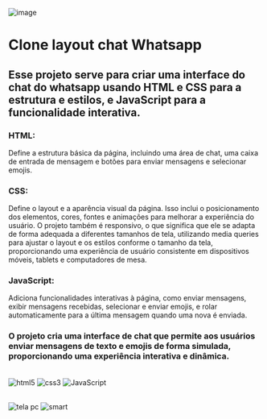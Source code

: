 ![image](https://github.com/nayarakarinearaujo/Clone.Conversa.Wats/assets/149000384/921563da-454a-4269-bb90-0b71e0bbcbe7)
# Clone layout chat Whatsapp


## Esse projeto serve para criar uma interface do chat do whatsapp usando HTML e CSS para a estrutura e estilos, e JavaScript para a funcionalidade interativa.

### HTML: 
Define a estrutura básica da página, incluindo uma área de chat, uma caixa de entrada de mensagem e botões para enviar mensagens e selecionar emojis.

### CSS: 
Define o layout e a aparência visual da página. Isso inclui o posicionamento dos elementos, cores, fontes e animações para melhorar a experiência do usuário.
O projeto também é responsivo, o que significa que ele se adapta de forma adequada a diferentes tamanhos de tela, utilizando media queries para ajustar o layout e os estilos conforme o tamanho da tela, 
proporcionando uma experiência de usuário consistente em dispositivos móveis, tablets e computadores de mesa.

### JavaScript: 
Adiciona funcionalidades interativas à página, como enviar mensagens, exibir mensagens recebidas, selecionar e enviar emojis, e rolar automaticamente para a última mensagem quando uma nova é enviada.


### O projeto cria uma interface de chat que permite aos usuários enviar mensagens de texto e emojis de forma simulada, proporcionando uma experiência interativa e dinâmica.

<div style="display: inline_block"><br/>
<img alt="html5" src="https://img.shields.io/badge/HTML5-E34F26?style=for-the-badge&logo=html5&logoColor=white"/>
<img alt="css3" src="https://img.shields.io/badge/CSS3-1572B6?style=for-the-badge&logo=css3&logoColor=white"/>
<img alt="JavaScript" src="https://img.shields.io/badge/JavaScript-F7DF1E?style=for-the-badge&logo=javascript&logoColor=black"/>
</div><br/>

![tela pc](https://github.com/nayarakarinearaujo/Clone.Chat.Wats/assets/149000384/dc5e720f-a2f0-459c-97db-392776957bf1)
![smart](https://github.com/nayarakarinearaujo/Clone.Chat.Wats/assets/149000384/9911ec99-fe2b-47b6-a3a2-fcff6f25007c)


